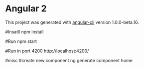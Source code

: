 # Angular 2

This project was generated with [angular-cli](https://github.com/angular/angular-cli) version 1.0.0-beta.16.

#Insatll
npm install

#Run
npm start

#Run in port 4200
http://localhost:4200/


#misc
	#create new component
		ng generate component home